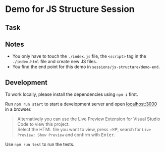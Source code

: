 # Demo for JS Structure Session

## Task

## Notes

- You only have to touch the `./index.js` file, the `<script>` tag in the `./index.html` file and create new JS files.
- You find the end point for this demo in `sessions/js-structure/demo-end`.

## Development

To work locally, please install the dependencies using `npm i` first.

Run `npm run start` to start a development server and open [localhost:3000](http://localhost:3000) in a browser.

> Alternatively you can use the Live Preview Extension for Visual Studio Code to view this project.  
> Select the HTML file you want to view, press <kbd>⇧</kbd><kbd>⌘</kbd><kbd>P</kbd>, search for `Live Preview: Show Preview` and confirm with <kbd>Enter</kbd>.

Use `npm run test` to run the tests.




